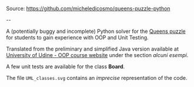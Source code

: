 Source: https://github.com/micheledicosmo/queens-puzzle-python

--

A (potentially buggy and incomplete) Python solver for the [Queens puzzle](https://en.wikipedia.org/wiki/Eight_queens_puzzle) for students to gain experience with OOP and Unit Testing.

Translated from the preliminary and simplified Java version available at [University of Udine - OOP course website](https://users.dimi.uniud.it/~claudio.mirolo/teaching/prog_oo/) under the section *alcuni esempi*.

A few unit tests are available for the class **Board**.

The file `UML_classes.svg` contains an *imprecise* representation of the code.
